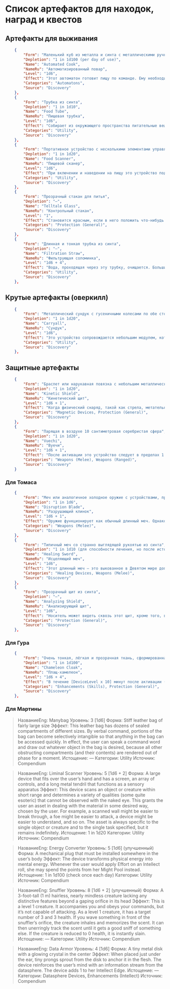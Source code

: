 # Список артефактов для находок, наград и квестов

## Артефакты для выживания
```json
    {
        "Form": "Маленький куб из металла и синта с металлическими ручками и инструментами.",
        "Depletion": "1 in 1d100 (per day of use)",
        "Name": "Automated Cook",
        "NameRu": "Автоматизированный повар",
        "Level": "1d6",
        "Effect": "Этот автоматон готовит пищу по команде. Ему необходимо давать сырьё (воду и органические соединения), но с его помощью можно приготовить и подать горячее, питательное, вкусное блюдо. Позволяет готовить любое количество мер еды за один период суток.",
        "Categories": "Automatons",
        "Source": "Discovery"
    },
    {
        "Form": "Трубка из синта",
        "Depletion": "1 in 1d10",
        "Name": "Food Tube",
        "NameRu": "Пищевая трубка",
        "Level": "1d6",
        "Effect": "Собирает из окружающего пространства питательные вещества и производит серую пасту, которая обеспечивает достаточное питание для {одного человека|двух человек} в течение одного дня.",
        "Categories": "Utility",
        "Source": "Discovery"
    },
    {
        "Form": "Портативное устройство с несколькими элементами управления и широкой тарелкой на одном конце",
        "Depletion": "1 in 1d20",
        "Name": "Food Scanner",
        "NameRu": "Пищевой сканер",
        "Level": "1d6",
        "Effect": "При включении и наведении на пищу это устройство подаёт звуковой сигнал, если в пище есть какие-либо загрязняющие или ядовитые вещества.",
        "Categories": "Utility",
        "Source": "Discovery"
    },
    {
        "Form": "Прозрачный стакан для питья",
        "Depletion": "—",
        "Name": "Telltale Glass",
        "NameRu": "Контрольный стакан",
        "Level": "1",
        "Effect": "Становится красным, если в него положить что-нибудь ядовитое, даже в очень небольших количествах.",
        "Categories": "Protection (General)",
        "Source": "Discovery"
    },
    {
        "Form": "Длинная и тонкая трубка из синта",
        "Depletion": "—",
        "Name": "Filtration Straw",
        "NameRu": "Фильтрующая соломинка",
        "Level": "1d6 + 4",
        "Effect": "Вода, проходящая через эту трубку, очищается. Большинство жидкостей, кроме воды, всасываемых через трубку, выходят в виде воды (или в основном воды). Артефакт нейтрализует яды, болезни и другие загрязнения силой ниже [DeviceLevel].",
        "Categories": "Utility",
        "Source": "Discovery"
    },
```

## Крутые артефакты (оверкилл)
```json
    {
        "Form": "Металлический сундук с гусеничными колесами по обе стороны.",
        "Depletion": "1 in 1d20",
        "Name": "Carryall",
        "NameRu": "Сундук",
        "Level": "1d6",
        "Effect": "Это устройство сопровождается небольшим модулем, который можно носить на поясе. Катясь на гусеницах, сундук пытается оставаться в шаговой доступности от модуля (хотя его можно настроить так, чтобы он оставался на месте). Каждый раунд он перемещается на близкую дистанцию. Сундук может приехать к модулю с расстояния до {15|30} километров. Внутренняя часть сундука в основном полая и может вместить до 1000 килограмм. Артефакт должен быть активирован заново каждый день.",
        "Categories": "Utility",
        "Source": "Discovery"
    },
```

## Защитные артефакты
```json
    {
        "Form": "Браслет или нарукавная повязка с небольшим металлическим устройством.",
        "Depletion": "1 in 1d20",
        "Name": "Kinetic Shield",
        "NameRu": "Кинетический щит",
        "Level": "1d6 + 1",
        "Effect": "Когда физический снаряд, такой как стрела, метательный нож или похожий на пулю снаряд, проходит в пределах 10 сантиметров от тела владельца, автоматически активируется мощное энергетическое поле, которое пытается замедлить или отклонить снаряд. Проверка уклонения от такой атаки получает {+2|+3}. Если снаряд всё же попадает во владельца, поле добавляет 2 пункта брони против этой атаки.",
        "Categories": "Magnetic Devices, Protection (General)",
        "Source": "Discovery"
    },
    {
        "Form": "Парящая в воздухе 10 сантиметровая серебристая сфера",
        "Depletion": "1 in 1d20",
        "Name": "Vuechi",
        "NameRu": "Вуечи",
        "Level": "1d6 + 1",
        "Effect": "После активации это устройство следует в пределах 1 метра от пользователя и атакует всё, что атакует пользователя, пусть и только в шаговой доступности. Вуечи атакует разрядом электричества (в пределах шаговой доступности), который производит атаку силой [DeviceLevel x 2] (урон 1, энергия). Только одна такая атака может быть в течение одного раунда. После активации он работает в течение 28 часов.",
        "Categories": "Weapons (Melee), Weapons (Ranged)",
        "Source": "Discovery"
    }
```

### Для Томаса
```json
    {
        "Form": "Меч или аналогичное холодное оружие с устройствами, прикреплёнными к лезвию и рукояти.",
        "Depletion": "1 in 1d6",
        "Name": "Disruption Blade",
        "NameRu": "Разрушающий клинок",
        "Level": "1d6 + 1",
        "Effect": "Оружие функционирует как обычный длинный меч. Однако, если владелец использует стандартное действие для его активации, то в течение следующего раунда оружие начинает излучать поле разрушающей молекулы энергии. Если в течении этого раунда владелец попадает по противнику, оружие наносит дополнительные {3|4} очков урона.",
        "Categories": "Weapons (Melee)",
        "Source": "Discovery"
    },
    {
        "Form": "Типичный меч со странно выглядящей рукоятью из синта",
        "Depletion": "1 in 1d10 (для способности лечения, но после истощения он всё ещё работает как меч)",
        "Name": "Healing Sword",
        "NameRu": "Исцеляющий меч",
        "Level": "1d6",
        "Effect": "Этот длинный меч – это выкованное в Девятом мире дополнение к рукояти (которая, вероятно, изначально не была рукоятью меча). При правильном сжатии рукоять впрыскивает целебное вещество в тело владельца, восстанавливая 1 пункт Здоровья. Если владелец использует меч в бою, использование функции исцеления не требует каких-либо действий, но может быть использовано только раз в раунд.",
        "Categories": "Healing Devices, Weapons (Melee)",
        "Source": "Discovery"
    },
    {
        "Form": "Прозрачный щит из синта",
        "Depletion": "—",
        "Name": "Analyzing Shield",
        "NameRu": "Анализирующий щит",
        "Level": "1d6",
        "Effect": "Носитель может видеть сквозь этот щит, кроме того, в нём есть дисплей, который анализирует лучшее место для удара по врагу, на которого направлен. Щит работает как обычный лёгкий щит с модификатором {+2|+3}. Но его носитель может увеличить ментальную усталость на 1 пункт для увеличения урона от атаки на 1 пункт. Выбор должен быть сделан до броска атаки.",
        "Categories": "Protection (General)",
        "Source": "Discovery"
    },
```

### Для Гура
```json
    {
        "Form": "Очень тонкая, лёгкая и прозрачная ткань, сформированная в грубый плащ",
        "Depletion": "1 in 1d100",
        "Name": "Chameleon Cloak",
        "NameRu": "Плащ-хамелеон",
        "Level": "1d6 + 4",
        "Effect": "В течение [DeviceLevel x 10] минут после активации (стандартное действие) принимает цвета и текстуры всего, что находится вокруг владельца, тем самым давая +д10 на проверки Скрытности.",
        "Categories": "Enhancements (Skills), Protection (General)",
        "Source": "Discovery"
    },
```

### Для Мартины
> НазваниеEng: Manybag
Уровень: 3 [1d6]
Форма: Stiff leather bag of fairly large size
Эффект: This leather bag has dozens of sealed compartments of different sizes. By verbal command, portions of the bag can become selectively intangible so that anything in the bag can be accessed quickly. In effect, the user can speak a command word and draw out whatever object in the bag is desired, because all other obstructing compartments (and their contents) are rendered out of phase for a moment.
Истощение: —
Категории: Utility
Источник: Compendium

> НазваниеEng: Liminal Scanner
Уровень: 5 [1d6 + 2]
Форма: A large device that fits over the user’s hand and has a screen, an array of controls, and a long metal tendril that functions as a sensory apparatus
Эффект: This device scans an object or creature within short range and determines a variety of qualities (some quite esoteric) that cannot be observed with the naked eye. This grants the user an asset in dealing with the material in some desired way, chosen by the user. For example, a scanned wall might be easier to break through, a foe might be easier to attack, a device might be easier to understand, and so on. The asset is always specific to the single object or creature and to the single task specified, but it remains indefinitely.
Истощение: 1 in 1d20
Категории: Utility
Источник: Compendium

> НазваниеEng: Energy Converter
Уровень: 5 [1d6] (улучшенный)
Форма: A mechanical plug that must be installed somewhere in the user’s body
Эффект: The device transforms physical energy into mental energy. Whenever the user would apply Effort on an Intellect roll, she may spend the points from her Might Pool instead.
Истощение: 1 in 1d100 (check once each day)
Категории: Utility
Источник: Compendium

> НазваниеEng: Snuffler
Уровень: 8 [1d6 + 2] (улучшенный)
Форма: A 3-foot-tall (1 m) hairless, nearly mindless creature lacking any distinctive features beyond a gaping orifice in its head
Эффект: This is a level 1 creature. It accompanies you and obeys your commands, but it’s not capable of attacking. As a level 1 creature, it has a target number of 3 and 3 health. If you wave something in front of the snuffler’s orifice, the creature inhales and memorizes the scent. It can then unerringly track the scent until it gets a good sniff of something else. If the creature is reduced to 0 health, it is instantly slain.
Истощение: —
Категории: Utility
Источник: Compendium

> НазваниеEng: Data Armor
Уровень: 4 [1d6]
Форма: A tiny metal disk with a glowing crystal in the center
Эффект: When placed just under the ear, tiny prongs sprout from the disk to anchor it in the flesh. The device reinforces the user’s mind with an information stream from the datasphere. The device adds 1 to her Intellect Edge.
Истощение: —
Категории: Datasphere Devices, Enhancements (Intellect)
Источник: Compendium